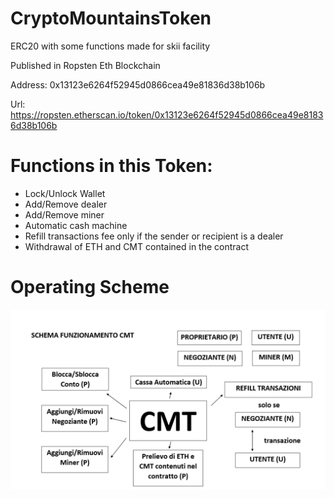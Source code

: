 # CryptoMountainsToken
ERC20 with some functions made for skii facility

Published in Ropsten Eth Blockchain 

Address: 0x13123e6264f52945d0866cea49e81836d38b106b

Url: https://ropsten.etherscan.io/token/0x13123e6264f52945d0866cea49e81836d38b106b

# Functions in this Token:
- Lock/Unlock Wallet
- Add/Remove dealer
- Add/Remove miner
- Automatic cash machine
- Refill transactions fee only if the sender or recipient is a dealer
- Withdrawal of ETH and CMT contained in the contract

# Operating Scheme

<p align="center">
    <img src="/scheme.PNG" />
</p>
